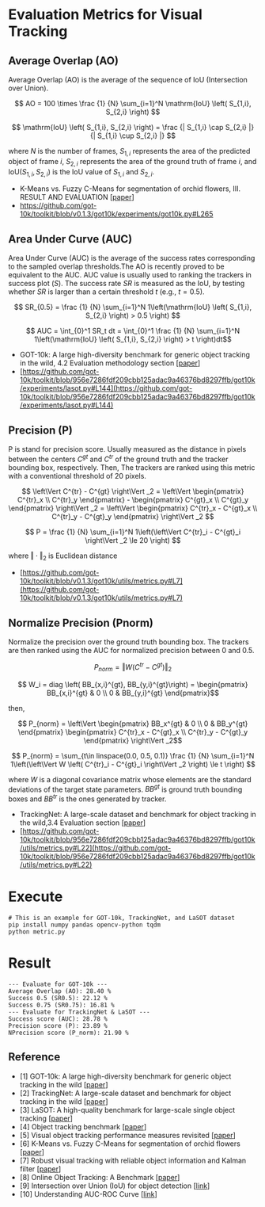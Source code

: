 # Evaluation Metrics for Visual Tracking

## Average Overlap (AO)

Average Overlap (AO) is the average of the sequence of IoU (Intersection over Union).

$$ AO = 100 \times \frac {1} {N} \sum_{i=1}^N \mathrm{IoU} \left( S_{1,i}, S_{2,i} \right) $$

$$ \mathrm{IoU} \left( S_{1,i}, S_{2,i} \right) = \frac {| S_{1,i} \cap S_{2,i} |} {| S_{1,i} \cup S_{2,i} |} $$

where $N$ is the number of frames, $S_{1,i}$ represents the area of the predicted object of frame $i$, $S_{2,i}$ represents the area of the ground truth of frame $i$, and $\mathrm{IoU} \left( S_{1,i}, S_{2,i} \right)$ is the IoU value of $S_{1,i}$ and $S_{2,i}$.

* K-Means vs. Fuzzy C-Means for segmentation of orchid flowers, III. RESULT AND EVALUATION
[[paper](https://www.researchgate.net/publication/311409493_K-Means_vs_Fuzzy_C-Means_for_Segmentation_of_Orchid_Flowers)]
* https://github.com/got-10k/toolkit/blob/v0.1.3/got10k/experiments/got10k.py#L265

## Area Under Curve (AUC)

Area Under Curve (AUC) is the average of the success rates corresponding to the sampled overlap thresholds.The AO is recently proved to be equivalent to the AUC. AUC value is usually used to ranking the trackers in success plot $(S)$. The success rate $SR$ is measured as the IoU, by testing whether $SR$ is larger than a certain threshold $t$ (e.g., $t=0.5$).

$$ SR_{0.5} = \frac {1} {N} \sum_{i=1}^N 1\left(\mathrm{IoU} \left( S_{1,i}, S_{2,i} \right) > 0.5 \right) $$ 

$$ AUC = \int_{0}^1 SR_t dt = \int_{0}^1 \frac {1} {N} \sum_{i=1}^N 1\left(\mathrm{IoU} \left( S_{1,i}, S_{2,i} \right) > t \right)dt$$

* GOT-10k: A large high-diversity benchmark for generic object tracking in the wild, 4.2 Evaluation methodology section
[[paper](https://arxiv.org/pdf/1810.11981.pdf)]
* [https://github.com/got-10k/toolkit/blob/956e7286fdf209cbb125adac9a46376bd8297ffb/got10k/experiments/lasot.py#L144](https://github.com/got-10k/toolkit/blob/956e7286fdf209cbb125adac9a46376bd8297ffb/got10k/experiments/lasot.py#L144)

## Precision (P)
P is stand for precision score. Usually measured as the distance in pixels between the centers $C^{gt}$ and $C^{tr}$ of the ground truth and the tracker bounding box, respectively. Then, The trackers are ranked using this metric with a conventional threshold of 20 pixels.

$$ \left\Vert C^{tr} - C^{gt} \right\Vert _2 = \left\Vert \begin{pmatrix} C^{tr}_x \\ 
C^{tr}_y 
\end{pmatrix} - 
\begin{pmatrix} C^{gt}_x \\ 
C^{gt}_y 
\end{pmatrix} \right\Vert _2 = \left\Vert \begin{pmatrix} C^{tr}_x - C^{gt}_x \\ 
C^{tr}_y - C^{gt}_y 
\end{pmatrix} \right\Vert _2 $$

$$ P = \frac {1} {N} \sum_{i=1}^N 1\left(\left\Vert C^{tr}_i - C^{gt}_i \right\Vert _2 \le 20 \right) $$

where $\Vert \cdot \Vert _2$ is Euclidean distance
* [https://github.com/got-10k/toolkit/blob/v0.1.3/got10k/utils/metrics.py#L7](https://github.com/got-10k/toolkit/blob/v0.1.3/got10k/utils/metrics.py#L7)

## Normalize Precision (Pnorm)
Normalize the precision over the ground truth bounding box. The trackers are then ranked using the AUC for normalized precision between 0 and 0.5.

$$P_{norm} = \Vert W \left( C^{tr} - C^{gt} \right) \Vert_2$$

$$ W_i = diag \left( BB_{x,i}^{gt}, BB_{y,i}^{gt}\right) = \begin{pmatrix} BB_{x,i}^{gt} & 0 \\ 
0 & BB_{y,i}^{gt} 
\end{pmatrix}$$

then,

$$ P_{norm} = \left\Vert \begin{pmatrix} BB_x^{gt} & 0 \\ 
0 & BB_y^{gt} 
\end{pmatrix} \begin{pmatrix} C^{tr}_x - C^{gt}_x \\ 
C^{tr}_y - C^{gt}_y 
\end{pmatrix} \right\Vert _2$$

$$ P_{norm} = \sum_{t\in linspace(0.0, 0.5, 0.1)} \frac {1} {N} \sum_{i=1}^N 1\left(\left\Vert W \left( C^{tr}_i - C^{gt}_i \right\Vert _2 \right) \le t \right) $$

where $W$ is a diagonal covariance matrix whose elements are the standard deviations of the target state parameters. $BB^{gt}$ is ground truth bounding boxes and $BB^{tr}$ is the ones generated by tracker.

* TrackingNet: A large-scale dataset and benchmark for object tracking in the wild,3.4 Evaluation section [[paper](https://arxiv.org/pdf/1803.10794.pdf)]
* [https://github.com/got-10k/toolkit/blob/956e7286fdf209cbb125adac9a46376bd8297ffb/got10k/utils/metrics.py#L22](https://github.com/got-10k/toolkit/blob/956e7286fdf209cbb125adac9a46376bd8297ffb/got10k/utils/metrics.py#L22)

# Execute
```
# This is an example for GOT-10k, TrackingNet, and LaSOT dataset
pip install numpy pandas opencv-python tqdm
python metric.py
```

# Result
```
--- Evaluate for GOT-10k ---
Average Overlap (AO): 28.40 %
Success 0.5 (SR0.5): 22.12 %
Success 0.75 (SR0.75): 16.81 %
--- Evaluate for TrackingNet & LaSOT ---
Success score (AUC): 28.78 %
Precision score (P): 23.89 %
NPrecision score (P_norm): 21.90 %
```

## Reference

* [1] GOT-10k: A large high-diversity benchmark for generic object tracking in the wild
[[paper](https://arxiv.org/pdf/1810.11981.pdf)]
* [2] TrackingNet: A large-scale dataset and benchmark for object tracking in the wild
[[paper](https://arxiv.org/pdf/1803.10794.pdf)]
* [3] LaSOT: A high-quality benchmark for large-scale single object tracking
[[paper](https://arxiv.org/pdf/1809.07845v2.pdf)]
* [4] Object tracking benchmark
[[paper](https://faculty.ucmerced.edu/mhyang/papers/pami15_tracking_benchmark.pdf)]
* [5] Visual object tracking performance measures revisited
[[paper](https://arxiv.org/pdf/1502.05803.pdf)]
* [6] K-Means vs. Fuzzy C-Means for segmentation of orchid flowers
[[paper](https://www.researchgate.net/publication/311409493_K-Means_vs_Fuzzy_C-Means_for_Segmentation_of_Orchid_Flowers)]
* [7] Robust visual tracking with reliable object information and Kalman filter
[[paper](https://www.researchgate.net/publication/348859011_Robust_Visual_Tracking_with_Reliable_Object_Information_and_Kalman_Filter)]
* [8] Online Object Tracking: A Benchmark
[[paper](https://faculty.ucmerced.edu/mhyang/papers/cvpr13_benchmark.pdf)]
* [9] Intersection over Union (IoU) for object detection
[[link](https://pyimagesearch.com/2016/11/07/intersection-over-union-iou-for-object-detection/)]
* [10] Understanding AUC-ROC Curve
[[link](https://towardsdatascience.com/understanding-auc-roc-curve-68b2303cc9c5)]
